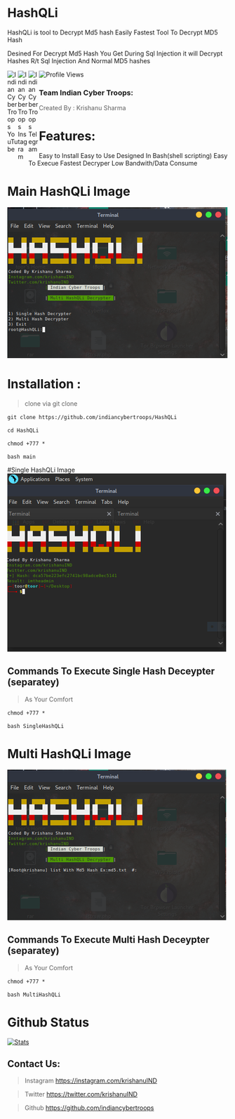 # HashQLi
HashQLi is tool to Decrypt Md5 hash Easily 
Fastest Tool To Decrypt MD5 Hash

Desined For Decrypt Md5 Hash You Get During Sql Injection
it will Decrypt Hashes R/t Sql Injection And Normal MD5 hashes
 <p>
 <a href="https://www.youtube.com/c/indiancybertroops">
    <img align="left" alt="Indian Cyber Troops YouTube" width="24px" src="https://cdn.jsdelivr.net/npm/simple-icons@3.2.0/icons/youtube.svg" />
  </a>
    <a href="https://instagram.com/indiancybertroops">
    <img align="left" alt="Indian Cyber Troops Instagram" width="24px" src="https://cdn.jsdelivr.net/npm/simple-icons@3.2.0/icons/instagram.svg" />
  </a>
     <a href="https://t.me/indiancybertroops">
    <img align="left" alt="Indian Cyber Troops Telegram" width="24px" src="https://cdn.jsdelivr.net/npm/simple-icons@3.2.0/icons/telegram.svg" />
  </a>

</p>
   
   ![Profile Views](https://hits.seeyoufarm.com/api/count/incr/badge.svg?url=https://github.com/indiancybertroopsy/&title=Profile%20Views)



### Team Indian Cyber Troops:
>Created By : Krishanu Sharma 

# Features:
Easy to Install
Easy to Use
Designed In Bash(shell scripting)
Easy To Execue
Fastest Decryper
Low Bandwith/Data Consume
# Main HashQLi Image
![](framework.PNG)
# Installation :
> clone via git clone

```
git clone https://github.com/indiancybertroops/HashQLi
```
```
cd HashQLi
```
```
chmod +777 *
```
```
bash main
```

#Single HashQLi Image
![](Hashqli.PNG)

## Commands To Execute Single Hash Deceypter (separatey)
> As Your Comfort
```
chmod +777 *
```
```
bash SingleHashQLi
```
# Multi HashQLi Image
![](multi.PNG)

## Commands To Execute Multi Hash Deceypter (separatey)
> As Your Comfort
```
chmod +777 *
```
```
bash MultiHashQLi
```

# Github Status
[![Stats](https://github-stats-alpha.vercel.app/api/?username=indiancybertroops&cc=fff&tc=DF7431&ic=DF7431 "Stats")](https://github.com/indiancybertroops "Stats")<br>

## Contact Us: 


>Instagram
https://instagram.com/krishanuIND


>Twitter
https://twitter.com/krishanuIND


>Github
https://github.com/indiancybertroops
